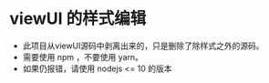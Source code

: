 # viewUI 的样式编辑

* 此项目从viewUI源码中剥离出来的，只是删除了除样式之外的源码。
* 需要使用 npm ，不要使用 yarn。
* 如果仍报错，请使用 nodejs <= 10 的版本